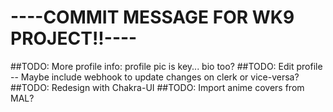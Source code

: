 # ----COMMIT MESSAGE FOR WK9 PROJECT!!----

##TODO: More profile info: profile pic is key... bio too?
##TODO: Edit profile -- Maybe include webhook to update changes on clerk or vice-versa?
##TODO: Redesign with Chakra-UI
##TODO: Import anime covers from MAL?
